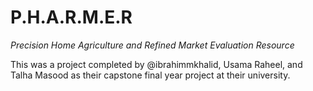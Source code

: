 # P.H.A.R.M.E.R
_Precision Home Agriculture and Refined Market Evaluation Resource_


This was a project completed by @ibrahimmkhalid, Usama Raheel, and Talha Masood as their capstone final year project at their university.
